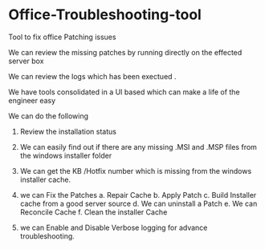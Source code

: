 # Office-Troubleshooting-tool
Tool to fix office Patching issues 


We can review the missing patches by running directly on the effected server box

We can review the logs which has been exectued .

We have tools consolidated in a UI based which can make a life of the engineer easy

We can do the following 
1. Review the installation status 
2. We can easily find out if there are any missing .MSI and .MSP files from the windows installer folder 
3. We can get the KB /Hotfix number which is missing from the windows installer cache.
4. we can Fix the Patches 
  a. Repair Cache
  b. Apply Patch
  c. Build Installer cache from a good server source
  d. We can uninstall a Patch
  e. We can Reconcile Cache
  f. Clean the installer Cache
  
5. we can Enable and Disable Verbose logging for advance troubleshooting. 

